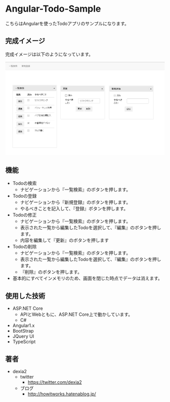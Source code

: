 Angular-Todo-Sample
===============

こちらはAngularを使ったTodoアプリのサンプルになります。

## 完成イメージ

完成イメージは以下のようになっています。  

<img alt="年賀状の完成イメージです。" style="border-width:0" src="usage.jpg" />

## 機能

+ Todoの検索
	+ ナビゲーションから『一覧検索』のボタンを押します。
+ Todoの登録
	+ ナビゲーションから『新規登録』のボタンを押します。
	+ やるべきことを記入して、『登録』ボタンを押します。
+ Todoの修正
	+ ナビゲーションから『一覧検索』のボタンを押します。
	+ 表示された一覧から編集したTodoを選択して、『編集』のボタンを押します。
	+ 内容を編集して『更新』のボタンを押します 
+ Todoの削除
	+ ナビゲーションから『一覧検索』のボタンを押します。
	+ 表示された一覧から編集したTodoを選択して、『編集』のボタンを押します。
	+ 『削除』のボタンを押します。
+ 基本的にすべてインメモリのため、画面を閉じた時点でデータは消えます。

## 使用した技術

+ ASP.NET Core
	+ APIとWebともに、ASP.NET Core上で動かしています。
	+ C#
+ Angular1.x
+ BootStrap
+ JQuery UI
+ TypeScript

## 著者

+ dexia2
	+ twitter
		+ https://twitter.com/dexia2
	+ ブログ
		+ http://howitworks.hatenablog.jp/